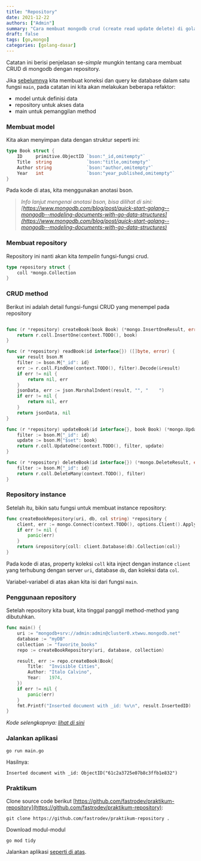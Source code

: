 ```yaml
---
title: "Repository"
date: 2021-12-22
authors: ["Admin"]
summary: "Cara membuat mongodb crud (create read update delete) di golang dengan repository"
draft: false
tags: [go,mongo]
categories: [golang-dasar]
---
```


Catatan ini berisi penjelasan se-*simple* mungkin tentang cara membuat CRUD di mongodb dengan repository.

Jika [sebelumnya](/posts/mongodb) kita membuat koneksi dan query ke database dalam satu fungsi `main`, pada catatan ini kita akan melakukan beberapa refaktor:
- model untuk definisi data
- repository untuk akses data
- main untuk pemanggilan method

### Membuat model
Kita akan menyimpan data dengan struktur seperti ini:
```go
type Book struct {
	ID     primitive.ObjectID `bson:"_id,omitempty"`
	Title  string             `bson:"title,omitempty"`
	Author string             `bson:"author,omitempty"`
	Year   int                `bson:"year_published,omitempty"`
}
```
Pada kode di atas, kita menggunakan anotasi bson.
> *Info lanjut mengenai anotasi bson, bisa dilihat di sini: [https://www.mongodb.com/blog/post/quick-start-golang--mongodb--modeling-documents-with-go-data-structures](https://www.mongodb.com/blog/post/quick-start-golang--mongodb--modeling-documents-with-go-data-structures)*

### Membuat repository
Repository ini nanti akan kita *tempelin* fungsi-fungsi crud.
```go
type repository struct {
	coll *mongo.Collection
}
```

### CRUD method
Berikut ini adalah detail fungsi-fungsi CRUD yang menempel pada repository
```go

func (r *repository) createBook(book Book) (*mongo.InsertOneResult, error) {
	return r.coll.InsertOne(context.TODO(), book)
}

func (r *repository) readBook(id interface{}) ([]byte, error) {
	var result bson.M
	filter := bson.M{"_id": id}
	err := r.coll.FindOne(context.TODO(), filter).Decode(&result)
	if err != nil {
		return nil, err
	}
	jsonData, err := json.MarshalIndent(result, "", "    ")
	if err != nil {
		return nil, err
	}
	return jsonData, nil
}

func (r *repository) updateBook(id interface{}, book Book) (*mongo.UpdateResult, error) {
	filter := bson.M{"_id": id}
	update := bson.M{"$set": book}
	return r.coll.UpdateOne(context.TODO(), filter, update)
}

func (r *repository) deleteBook(id interface{}) (*mongo.DeleteResult, error) {
	filter := bson.M{"_id": id}
	return r.coll.DeleteMany(context.TODO(), filter)
}
```

### Repository instance
Setelah itu, bikin satu fungsi untuk membuat instance repository:
```go
func createBookRepository(uri, db, col string) *repository {
	client, err := mongo.Connect(context.TODO(), options.Client().ApplyURI(uri))
	if err != nil {
		panic(err)
	}
	return &repository{coll: client.Database(db).Collection(col)}
}
```
Pada kode di atas, property koleksi `coll` kita inject dengan instance `client` yang terhubung dengan server `uri`, database `db`, dan koleksi data `col`.

Variabel-variabel di atas akan kita isi dari fungsi `main`.

### Penggunaan repository
Setelah repository kita buat, kita tinggal panggil method-method yang dibutuhkan.
```go
func main() {
	uri := "mongodb+srv://admin:admin@cluster0.xtwwu.mongodb.net"
	database := "myDB"
	collection := "favorite_books"
	repo := createBookRepository(uri, database, collection)

	result, err := repo.createBook(Book{
		Title:  "Invisible Cities",
		Author: "Italo Calvino",
		Year:   1974,
	})
	if err != nil {
		panic(err)
	}
	fmt.Printf("Inserted document with _id: %v\n", result.InsertedID)
}
```
*Kode selengkapnya: [lihat di sini](https://github.com/fastrodev/praktikum-repository/blob/main/main.go)*

### Jalankan aplikasi
```
go run main.go
```
Hasilnya:
```shell
Inserted document with _id: ObjectID("61c2a3725e07b8c3ffb1e832")
```

### Praktikum
Clone source code berikut [https://github.com/fastrodev/praktikum-repository](https://github.com/fastrodev/praktikum-repository):
```shell
git clone https://github.com/fastrodev/praktikum-repository .
```

Download modul-modul
```
go mod tidy
```

Jalankan aplikasi [seperti di atas](#jalankan-aplikasi).
